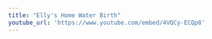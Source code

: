 ```yaml
---
title: "Elly's Home Water Birth"
youtube_url: 'https://www.youtube.com/embed/4VQCy-ECQp8'
---
```



